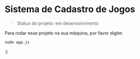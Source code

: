 # Sistema de Cadastro de Jogos

> Status do projeto: em desenvolvimento

Para rodar esse projeto na sua máquina, por favor digite:
```
node app.js
```
:)